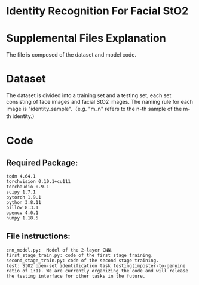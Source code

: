 # Identity Recognition For Facial StO2

# Supplemental Files Explanation
  The file is composed of the dataset and model code.
# Dataset
  The dataset is divided into a training set and a testing set, each set consisting of face images and facial StO2 images. The naming rule for each image is "identity_sample".（e.g. "m_n" refers to the n-th sample of the m-th identity.）
# Code
## Required Package:
	tqdm 4.64.1
	torchvision 0.10.1+cu111
	torchaudio 0.9.1
	scipy 1.7.1
	pytorch 1.9.1
	python 3.8.11
	pillow 8.3.1
	opencv 4.0.1
	numpy 1.18.5
	
## File instructions:
	cnn_model.py:  Model of the 2-layer CNN.
	first_stage_train.py: code of the first stage training.
  	second_stage_train.py: code of the second stage training.
  	test: StO2 open-set identification task testing(imposter-to-genuine ratio of 1:1). We are currently organizing the code and will release the testing interface for other tasks in the future.

